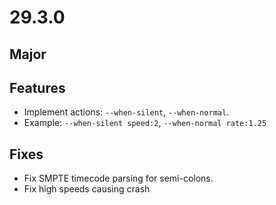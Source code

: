# 29.3.0

## Major

## Features
 - Implement actions: `--when-silent`, `--when-normal`.
 - Example: `--when-silent speed:2`, `--when-normal rate:1.25`

## Fixes
 - Fix SMPTE timecode parsing for semi-colons.
 - Fix high speeds causing crash
